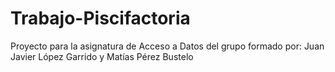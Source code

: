 # Trabajo-Piscifactoria
Proyecto para la asignatura de Acceso a Datos del grupo formado por: Juan Javier López Garrido y Matías Pérez Bustelo
